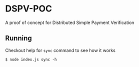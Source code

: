 # DSPV-POC

A proof of concept for Distributed Simple Payment Verification

## Running

Checkout help for `sync` command to see how it works

```
$ node index.js sync -h
```
